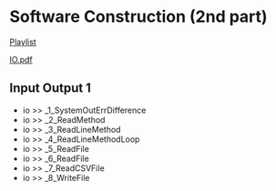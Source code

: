 
# Software Construction (2nd part)

[Playlist](https://www.youtube.com/playlist?list=PLTcyHqDgvDNRvroP8ou-c5tb1lG2_7ltE)

[IO.pdf](https://github.com/Ratchathorn/software-construction-2nd-part/files/7038098/8.io.pdf)

## Input Output 1
* io >> _1_SystemOutErrDifference
* io >> _2_ReadMethod
* io >> _3_ReadLineMethod
* io >> _4_ReadLineMethodLoop
* io >> _5_ReadFile
* io >> _6_ReadFile
* io >> _7_ReadCSVFile
* io >> _8_WriteFile
 
